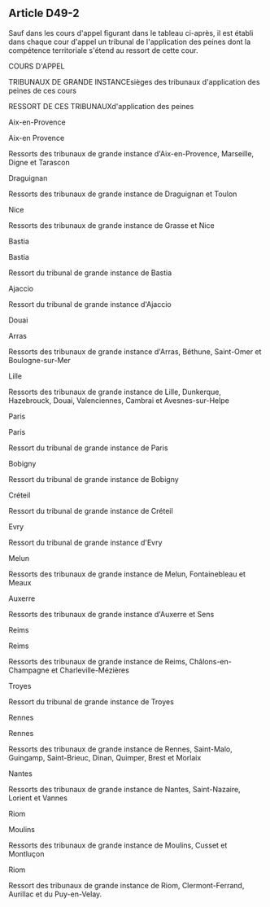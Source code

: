 Article D49-2
----
Sauf dans les cours d'appel figurant dans le tableau ci-après, il est établi
dans chaque cour d'appel un tribunal de l'application des peines dont la
compétence territoriale s'étend au ressort de cette cour.

COURS D'APPEL

TRIBUNAUX DE GRANDE INSTANCEsièges des tribunaux d'application des peines de ces
cours

RESSORT DE CES TRIBUNAUXd'application des peines

Aix-en-Provence

Aix-en Provence

Ressorts des tribunaux de grande instance d'Aix-en-Provence, Marseille, Digne et
Tarascon

Draguignan

Ressorts des tribunaux de grande instance de Draguignan et Toulon

Nice

Ressorts des tribunaux de grande instance de Grasse et Nice

Bastia

Bastia

Ressort du tribunal de grande instance de Bastia

Ajaccio

Ressort du tribunal de grande instance d'Ajaccio

Douai

Arras

Ressorts des tribunaux de grande instance d'Arras, Béthune, Saint-Omer et
Boulogne-sur-Mer

Lille

Ressorts des tribunaux de grande instance de Lille, Dunkerque, Hazebrouck,
Douai, Valenciennes, Cambrai et Avesnes-sur-Helpe

Paris

Paris

Ressort du tribunal de grande instance de Paris

Bobigny

Ressort du tribunal de grande instance de Bobigny

Créteil

Ressort du tribunal de grande instance de Créteil

Evry

Ressort du tribunal de grande instance d'Evry

Melun

Ressorts des tribunaux de grande instance de Melun, Fontainebleau et Meaux

Auxerre

Ressorts des tribunaux de grande instance d'Auxerre et Sens

Reims

Reims

Ressorts des tribunaux de grande instance de Reims, Châlons-en-Champagne et
Charleville-Mézières

Troyes

Ressort du tribunal de grande instance de Troyes

Rennes

Rennes

Ressorts des tribunaux de grande instance de Rennes, Saint-Malo, Guingamp,
Saint-Brieuc, Dinan, Quimper, Brest et Morlaix

Nantes

Ressorts des tribunaux de grande instance de Nantes, Saint-Nazaire, Lorient et
Vannes

Riom

Moulins

Ressorts des tribunaux de grande instance de Moulins, Cusset et Montluçon

Riom

Ressort des tribunaux de grande instance de Riom, Clermont-Ferrand, Aurillac et
du Puy-en-Velay.
